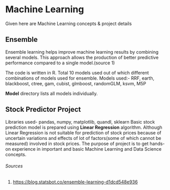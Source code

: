 # Machine Learning
Given here are Machine Learning concepts & project details
## Ensemble
Ensemble learning helps improve machine learning results by combining several models. This approach allows the production of better predictive performance compared to a single model.(source 1)

The code is written in R. Total 10 models used out of which different combinations of models used for ensemble. Models used:- RRF, earth, blackboost, ctree, gam, cubist, glmboost, randomGLM, ksvm, M5P  

**Model** directory lists all models individually.

## Stock Predictor Project
Libraries used- pandas, numpy, matplotlib, quandl, sklearn
Basic stock prediction model is prepared using **Linear Regression** algorithm. Although Linear Regression is not suitable for prediction of stock prices because of uncertain variations and effects of lot of factors(some of which cannot be measured) involved in stock prices.
The purpose of project is to get hands-on experience in important and basic Machine Learning and Data Science concepts.



###### Sources
1. https://blog.statsbot.co/ensemble-learning-d1dcd548e936
